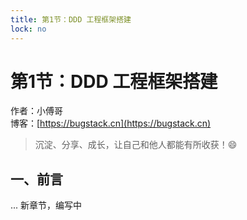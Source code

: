 ```yaml
---
title: 第1节：DDD 工程框架搭建
lock: no
---
```


# 第1节：DDD 工程框架搭建

作者：小傅哥
<br/>博客：[https://bugstack.cn](https://bugstack.cn)

> 沉淀、分享、成长，让自己和他人都能有所收获！😄

## 一、前言

... 新章节，编写中